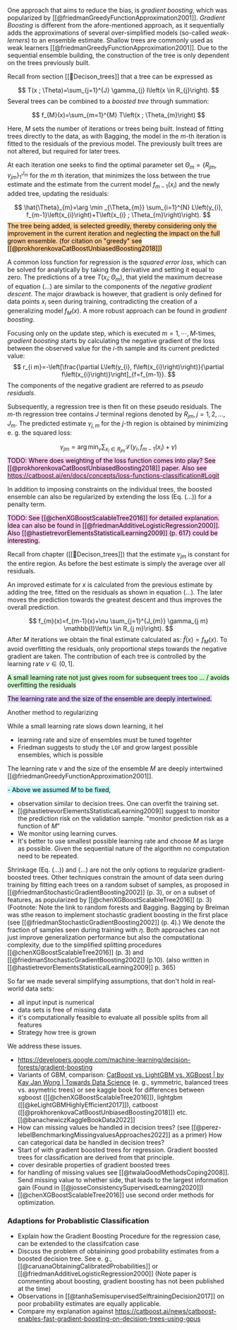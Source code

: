 One approach that aims to reduce the bias, is *gradient boosting*, which was popularized by [[@friedmanGreedyFunctionApproximation2001]]. *Gradient Boosting* is different from the afore-mentioned approach, as it sequentially adds the approximations of several over-simplified models (so-called *weak-lerners*) to an ensemble estimate. Shallow trees are commonly used as weak learners [[@friedmanGreedyFunctionApproximation2001]]. Due to the sequential ensemble building, the construction of the tree is only dependent on the trees previously built. 

Recall from section [[🎄Decison_trees]] that a tree can be expressed as

$$
T(x ; \Theta)=\sum_{j=1}^{J} \gamma_{j} I\left(x \in R_{j}\right).
$$
Several trees can be combined to a *boosted tree* through summation:

$$
f_{M}(x)=\sum_{m=1}^{M} T\left(x ; \Theta_{m}\right)
$$

Here, $M$ sets the number of iterations or trees being built. Instead of fitting trees directly to the data, as with Bagging, the model in the $m$-th iteration is fitted to the residuals of the previous model. The previously built trees are not altered, but required for later trees.

At each iteration one seeks to find the optimal parameter set $\Theta_{m}=\left\{R_{j m}, \gamma_{j m}\right\}_{1}^{J_{m}}$ for the $m$ th iteration, that minimizes the loss between the true estimate and the estimate from the current model $f_{m-1}\left(x_{i}\right)$ and the newly added tree, updating the residuals:

$$
\hat{\Theta}_{m}=\arg \min _{\Theta_{m}} \sum_{i=1}^{N} L\left(y_{i}, f_{m-1}\left(x_{i}\right)+T\left(x_{i} ; \Theta_{m}\right)\right).
$$
<mark style="background: #FFB86CA6;">The tree being added, is selected greedily, thereby considering only the improvement in the current iteration and neglecting the impact on the full grown ensemble. (for citation on "greedy" see [[@prokhorenkovaCatBoostUnbiasedBoosting2018]])</mark>

A common loss function for regression is the *squared error loss*, which can be solved for analytically by taking the derivative and setting it equal to zero. The predictions of a tree $T\left(x_{i} ; \Theta_{m}\right)$, that yield the maximum decrease of equation (...) are similar to the components of the *negative gradient descent*. The major drawback is however, that gradient is only defined for data points $x_i$ seen during training, contradicting the creation of a generalizing model $f_{M}(x)$. A more robust approach can be found in *gradient boosting*.

Focusing only on the update step, which is executed $m = 1,\cdots, M$-times, *gradient boosting* starts by calculating the negative gradient of the loss between the observed value for the $i$-th sample and its current predicted value:
$$
r_{i m}=-\left[\frac{\partial L\left(y_{i}, f\left(x_{i}\right)\right)}{\partial f\left(x_{i}\right)}\right]_{f=f_{m-1}}.
$$
The components of the negative gradient are referred to as *pseudo residuals*.

Subsequently, a regression tree is then fit on these pseudo residuals. The $m$-th regression tree contains $J$ terminal regions denoted by $R_{j m}, j=1,2, \ldots, J_{m}$. The predicted estimate $\gamma_{j,m}$ for the $j$-th region is obtained by minimizing e. g. the squared loss:

$$
\gamma_{j m}=\arg \min _{\gamma} \sum_{x_{i} \in R_{j m}} \mathcal{L}\left(y_{i}, f_{m-1}\left(x_{i}\right)+\gamma\right)
$$
<mark style="background: #FFB8EBA6;">TODO: Where does weighting of the loss function comes into play? See [[@prokhorenkovaCatBoostUnbiasedBoosting2018]] paper. Also see https://catboost.ai/en/docs/concepts/loss-functions-classification#Logit </mark>

In addition to imposing constraints on the individual trees,  the boosted ensemble can also be regularized by extending the loss (Eq. (...)) for a penalty term.  

<mark style="background: #FFB8EBA6;">TODO: See [[@chenXGBoostScalableTree2016]] for detailed explanation. Idea can also be found in [[@friedmanAdditiveLogisticRegression2000]]. Also [[@hastietrevorElementsStatisticalLearning2009]] (p. 617) could be interesting. </mark>

Recall from chapter ([[🎄Decison_trees]]) that the estimate $\gamma_{jm}$ is constant for the entire region. As before the best estimate is simply the average over all residuals.

An improved estimate for $x$ is calculated from the previous estimate by adding the tree, fitted on the residuals as shown in equation (...). The later moves the prediction towards the greatest descent and thus improves the overall prediction.

$$
f_{m}(x)=f_{m-1}(x)+\nu \sum_{j=1}^{J_{m}} \gamma_{j m} \mathbb{I}\left(x \in R_{j m}\right).
$$
After $M$ iterations we obtain the final estimate calculated as: $\hat{f}(x)=f_{M}(x)$. To avoid overfitting the residuals, only proportional steps towards the negative gradient are taken. The contribution of each tree is controlled by the learning rate $\nu \in \left(0, 1\right]$. 

<mark style="background: #BBFABBA6;">A small learning rate not just gives room for subsequent trees too ... / avoids overfitting the residuals</mark>

<mark style="background: #D2B3FFA6;">The learning rate and the size of the ensemble are deeply intertwined.

Another method to regularizing 


While a small learning rate slows down learning, it hel

- learning rate and size of ensembles must be tuned togehter
- Friedman suggests to study the `LOF` and grow largest possible ensembles, which is possible 

The learning rate $\nu$ and the size of the ensemble $M$ are deeply intertwined [[@friedmanGreedyFunctionApproximation2001]]. 
</mark>

<mark style="background: #ABF7F7A6;">- Above we assumed $M$ to be fixed,
- observation similar to decision trees. One can overfit the training set. 
- [[@hastietrevorElementsStatisticalLearning2009]] suggest to monitor the prediction risk on the validation sample. "monitor prediction risk as a function of $M$" 
- We monitor using learning curves.
- It's better to use smallest possible learning rate and choose $M$ as large as possible. Given the sequential nature of the algorithm no computation need to be repeated.</mark>

Shrinkage (Eq. (...)) and (...) are not the only options to regularize gradient-boosted trees. Other techniques constrain the amount of data seen during training by fitting each trees on a random subset of samples, as proposed in [[@friedmanStochasticGradientBoosting2002]] (p. 3), or on a subset of features, as popularized by [[@chenXGBoostScalableTree2016]] (p. 3) (Footnote: Note the link to random forests and Bagging. Bagging by Breiman was sthe reason to implement stochastic gradient boosting in the first place (see [[@friedmanStochasticGradientBoosting2002]] (p. 4).) We denote the fraction of samples seen during training with $\eta$. Both approaches can not just improve generalization performance but also the computational complexity, due to the simplified splitting procedures [[@chenXGBoostScalableTree2016]] (p. 3) and [[@friedmanStochasticGradientBoosting2002]] (p.10). (also written in [[@hastietrevorElementsStatisticalLearning2009]] p. 365)

So far we made several simplifying assumptions, that don't hold in real-world data sets:
<mark style="background: #FF5582A6;">
- all input input is numerical
- data sets is free of missing data
- it's computationally feasible to evaluate all possible splits from all features
- Strategy how tree is grown
</mark>

We address these issues.
-  https://developers.google.com/machine-learning/decision-forests/gradient-boosting
- Variants of GBM, comparison: [CatBoost vs. LightGBM vs. XGBoost | by Kay Jan Wong | Towards Data Science](https://towardsdatascience.com/catboost-vs-lightgbm-vs-xgboost-c80f40662924) (e. g., symmetric, balanced trees vs. asymetric trees) or see kaggle book for differences between xgboost ([[@chenXGBoostScalableTree2016]]), lightgbm ([[@keLightGBMHighlyEfficient2017]]), catboost ([[@prokhorenkovaCatBoostUnbiasedBoosting2018]]) etc. [[@banachewiczKaggleBookData2022]]
- How can missing values be handled in decision trees? (see [[@perez-lebelBenchmarkingMissingvaluesApproaches2022]] as a primer)
  How can categorical data be handled in decision trees?
- Start of with gradient boosted trees for regression. Gradient boosted trees for classification are derived from that principle.
- cover desirable properties of gradient boosted trees
- for handling of missing values see [[@twalaGoodMethodsCoping2008]]. Send missing value to whether side, that leads to the largest information gain (Found in [[@josseConsistencySupervisedLearning2020]])
- [[@chenXGBoostScalableTree2016]] use second order methods for optimization.

### Adaptions for Probablistic Classification
- Explain how the Gradient Boosting Procedure for the regression case, can be extended to the classifcation case
- Discuss the problem of obtainining good probability estimates from a boosted decision tree. See e. g., [[@caruanaObtainingCalibratedProbabilities]] or [[@friedmanAdditiveLogisticRegression2000]] (Note paper is commenting about boosting, gradient boosting has not been published at the time)
- Observations in [[@tanhaSemisupervisedSelftrainingDecision2017]] on poor probability estimates are equally applicable.
- Compare my explanation against https://catboost.ai/news/catboost-enables-fast-gradient-boosting-on-decision-trees-using-gpus
